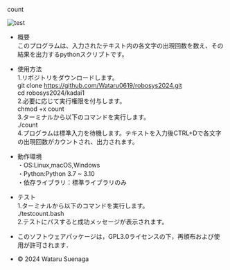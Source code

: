 count

![test](https://github.com/Wataruo619/robosys2024/actions/workflows/test.yml/badge.svg)

- 概要  
このプログラムは、入力されたテキスト内の各文字の出現回数を数え、その結果を出力するpythonスクリプトです。

- 使用方法  
1.リポジトリをダウンロードします。  
git clone https://github.com/Wataru0619/robosys2024.git  
cd robosys2024/kadai1  
2.必要に応じて実行権限を付与します。  
chmod +x count  
3.ターミナルから以下のコマンドを実行します。  
./count  
4.プログラムは標準入力を待機します。テキストを入力後CTRL+Dで各文字の出現回数がカウントされ、出力されます。

- 動作環境  
・OS:Linux,macOS,Windows  
・Python:Python 3.7 ~ 3.10    
・依存ライブラリ：標準ライブラリのみ

- テスト  
1.ターミナルから以下のコマンドを実行します。  
./testcount.bash  
2.テストにパスすると成功メッセージが表示されます。


- このソフトウェアパッケージは，GPL3.0ライセンスの下，再頒布および使用が許可されます．
- © 2024 Wataru Suenaga 

